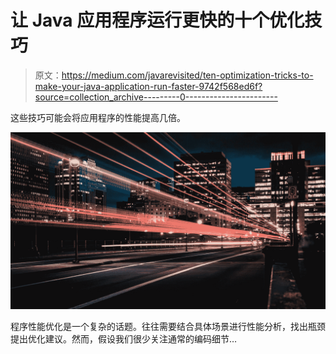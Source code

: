 # 让 Java 应用程序运行更快的十个优化技巧

> 原文：<https://medium.com/javarevisited/ten-optimization-tricks-to-make-your-java-application-run-faster-9742f568ed6f?source=collection_archive---------0----------------------->

这些技巧可能会将应用程序的性能提高几倍。

![](img/4ebb381bed09ba1fec41a7618d285d9a.png)

程序性能优化是一个复杂的话题。往往需要结合具体场景进行性能分析，找出瓶颈提出优化建议。然而，假设我们很少关注通常的编码细节…